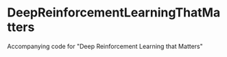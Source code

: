 # DeepReinforcementLearningThatMatters
Accompanying code for "Deep Reinforcement Learning that Matters"
